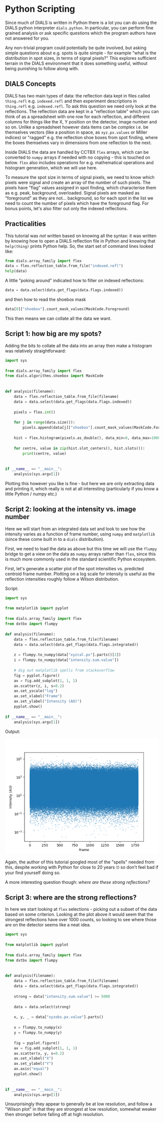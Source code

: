 Python Scripting
================

Since much of DIALS is written in Python there is a lot you can do using the DIALS python interpreter `dials.python`. In particular, you can perform fine grained analysis or ask specific questions which the program authors have not answered for you.

Any non-trivial program could potentially be quite involved, but asking simple questions about e.g. spots is quite simple - for example "what is the distribution in spot sizes, in terms of signal pixels?" This explores sufficient terrain in the DIALS environment that it does something useful, without being punishing to follow along with.

DIALS Concepts
--------------

DIALS has two main types of data: the reflection data kept in files called `thing.refl` e.g. `indexed.refl` and then experiment descriptions in `thing.refl` e.g. `indexed.refl`. To ask this question we need only look at the reflections. The reflection data are kept in a "reflection table" which you can think of as a spreadsheet with one row for each reflection, and different columns for things like the X, Y position on the detector, image number and so on. Unlike a spreadsheet however data items can be _complex_ i.e. be themselves vectors (like a position in space, as `xyz.px.values` or Miller indices) or "ragged" e.g. the reflection shoe boxes from spot finding, where the boxes themselves vary in dimensions from one reflection to the next.

Inside DIALS the data are handled by CCTBX `flex` arrays, which can be converted to `numpy` arrays if needed with no copying - this is touched on below. `flex` also includes operations for e.g. mathematical operations and histogram generation, which we will use here.

To measure the spot size in terms of signal pixels, we need to know which pixels were signal and create an array of the number of such pixels. The pixels have "flag" values assigned in spot finding, which characterise them as e.g. peak, background, overloaded. Signal pixels are masked as "foreground" as they are not... background, so for each spot in the list we need to count the number of pixels which have the foreground flag. For bonus points, let's also filter out only the indexed reflections.

Practicalities
--------------

This tutorial was _not_ written based on knowing all the syntax: it was written by knowing how to open a DIALS reflection file in Python and knowing that `help(thing)` prints Python help. So, the start set of command lines looked like:

```python
from dials.array_family import flex
data = flex.reflection_table.from_file("indexed.refl")
help(data)
```

A little "poking around" indicated how to filter on indexed reflections:

```python
data = data.select(data.get_flags(data.flags.indexed))
```

and then how to read the shoebox mask

```python
data[0]["shoebox"].count_mask_values(MaskCode.Foreground)
```

This then means we can collate all the data we want. 

Script 1: how big are my spots?
-------------------------------

Adding the bits to collate all the data into an array then make a histogram was relatively straightforward:

```python
import sys

from dials.array_family import flex
from dials.algorithms.shoebox import MaskCode


def analysis(filename):
    data = flex.reflection_table.from_file(filename)
    data = data.select(data.get_flags(data.flags.indexed))

    pixels = flex.int()

    for j in range(data.size()):
        pixels.append(data[j]["shoebox"].count_mask_values(MaskCode.Foreground))

    hist = flex.histogram(pixels.as_double(), data_min=0, data_max=1000, n_slots=100)

    for centre, value in zip(hist.slot_centers(), hist.slots()):
        print(centre, value)


if __name__ == "__main__":
    analysis(sys.argv[1])
```

Plotting this however you like is fine - but here we are only extracting data and printing it, which really is not at all interesting (particularly if you know a little Python / numpy etc.)

Script 2: looking at the intensity vs. image number
---------------------------------------------------

Here we will start from an integrated data set and look to see how the intensity varies as a function of frame number, using `numpy` and `matplotlib` (since these come built in to a `dials` distribution).

First, we need to load the data as above but this time we will use the `flumpy` bridge to get a view on the data as `numpy` arrays rather than `flex`, since this is much more commonly used in the standard scientific Python ecosystem.

First, let's generate a scatter plot of the spot intensities vs. predicted centroid frame number. Plotting on a log scale for intensity is useful as the reflection intensities roughly follow a Wilson distribution. 

Script:

```python
import sys

from matplotlib import pyplot

from dials.array_family import flex
from dxtbx import flumpy

def analysis(filename):
    data = flex.reflection_table.from_file(filename)
    data = data.select(data.get_flags(data.flags.integrated))

    z = flumpy.to_numpy(data["xyzcal.px"].parts()[2])
    i = flumpy.to_numpy(data["intensity.sum.value"])

    # dig out matplotlib spells from stackoverflow
    fig = pyplot.figure()
    ax = fig.add_subplot(1, 1, 1)
    ax.scatter(z, i, s=0.2)
    ax.set_yscale("log")
    ax.set_xlabel("Frame")
    ax.set_ylabel("Intensity (AU)")
    pyplot.show()

if __name__ == "__main__":
    analysis(sys.argv[1])
```

Output:

![Intensity plot](./intensity.png)

Again, the author of this tutorial googled most of the "spells" needed from this, despite working with Python for close to 20 years 🙄 so don't feel bad if your find yourself doing so.

A more interesting question though: _where are these strong reflections?_

Script 3: where are the strong reflections?
-------------------------------------------

In here we start looking at `flex` selections - picking out a subset of the data based on some criterion. Looking at the plot above it would seem that the strongest reflections have over 1000 counts, so looking to see where those are on the detector seems like a neat idea.

```python
import sys

from matplotlib import pyplot

from dials.array_family import flex
from dxtbx import flumpy


def analysis(filename):
    data = flex.reflection_table.from_file(filename)
    data = data.select(data.get_flags(data.flags.integrated))

    strong = data["intensity.sum.value"] >= 5000

    data = data.select(strong)

    x, y, _ = data["xyzobs.px.value"].parts()

    x = flumpy.to_numpy(x)
    y = flumpy.to_numpy(y)

    fig = pyplot.figure()
    ax = fig.add_subplot(1, 1, 1)
    ax.scatter(x, y, s=0.2)
    ax.set_xlabel("X")
    ax.set_ylabel("Y")
    ax.axis("equal")
    pyplot.show()


if __name__ == "__main__":
    analysis(sys.argv[1])
```

Unsurprisingly they appear to generally be at low resolution, and follow a "Wilson plot" in that they are strongest at low resolution, somewhat weaker then stronger before falling off at high resolution.
